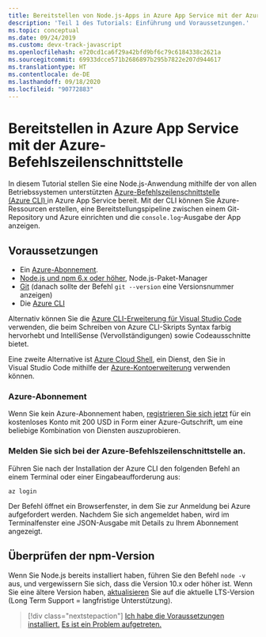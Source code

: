 ```yaml
---
title: Bereitstellen von Node.js-Apps in Azure App Service mit der Azure-Befehlszeilenschnittstelle
description: 'Teil 1 des Tutorials: Einführung und Voraussetzungen.'
ms.topic: conceptual
ms.date: 09/24/2019
ms.custom: devx-track-javascript
ms.openlocfilehash: e720cd1ca6f29a42bfd9bf6c79c6184338c2621a
ms.sourcegitcommit: 69933dcce571b2686897b295b7822e207d944617
ms.translationtype: HT
ms.contentlocale: de-DE
ms.lasthandoff: 09/18/2020
ms.locfileid: "90772883"
---
```

# <a name="deploy-to-azure-app-service-using-the-azure-cli"></a>Bereitstellen in Azure App Service mit der Azure-Befehlszeilenschnittstelle

In diesem Tutorial stellen Sie eine Node.js-Anwendung mithilfe der von allen Betriebssystemen unterstützten [Azure-Befehlszeilenschnittstelle (Azure CLI) ](/cli/azure/overview?view=azure-cli-latest) in Azure App Service bereit. Mit der CLI können Sie Azure-Ressourcen erstellen, eine Bereitstellungspipeline zwischen einem Git-Repository und Azure einrichten und die `console.log`-Ausgabe der App anzeigen.

## <a name="prerequisites"></a>Voraussetzungen

- Ein [Azure-Abonnement](#azure-subscription).
- [Node.js und npm 6.x oder höher](https://nodejs.org/en/download), Node.js-Paket-Manager
- [Git](https://git-scm.com/downloads) (danach sollte der Befehl `git --version` eine Versionsnummer anzeigen)
- Die [Azure CLI](/cli/azure/install-azure-cli)

Alternativ können Sie die [Azure CLI-Erweiterung für Visual Studio Code](https://marketplace.visualstudio.com/items?itemName=ms-vscode.azurecli) verwenden, die beim Schreiben von Azure CLI-Skripts Syntax farbig hervorhebt und IntelliSense (Vervollständigungen) sowie Codeausschnitte bietet.

Eine zweite Alternative ist [Azure Cloud Shell](/azure/cloud-shell/overview), ein Dienst, den Sie in Visual Studio Code mithilfe der [Azure-Kontoerweiterung](https://marketplace.visualstudio.com/items?itemName=ms-vscode.azure-account) verwenden können.

### <a name="azure-subscription"></a>Azure-Abonnement

Wenn Sie kein Azure-Abonnement haben, [registrieren Sie sich jetzt](https://azure.microsoft.com/free/?utm_source=campaign&utm_campaign=vscode-tutorial-node-git&mktingSource=vscode-tutorial-node-git) für ein kostenloses Konto mit 200 USD in Form einer Azure-Gutschrift, um eine beliebige Kombination von Diensten auszuprobieren.

### <a name="sign-in-to-the-azure-cli"></a>Melden Sie sich bei der Azure-Befehlszeilenschnittstelle an.

Führen Sie nach der Installation der Azure CLI den folgenden Befehl an einem Terminal oder einer Eingabeaufforderung aus:

```azurecli
az login
```

Der Befehl öffnet ein Browserfenster, in dem Sie zur Anmeldung bei Azure aufgefordert werden. Nachdem Sie sich angemeldet haben, wird im Terminalfenster eine JSON-Ausgabe mit Details zu Ihrem Abonnement angezeigt.

## <a name="check-npm-version"></a>Überprüfen der npm-Version

Wenn Sie Node.js bereits installiert haben, führen Sie den Befehl `node -v` aus, und vergewissern Sie sich, dass die Version 10.x oder höher ist. Wenn Sie eine ältere Version haben, [aktualisieren](https://nodejs.org/en/download/) Sie auf die aktuelle LTS-Version (Long Term Support = langfristige Unterstützung).

> [!div class="nextstepaction"]
> [Ich habe die Voraussetzungen installiert.](tutorial-vscode-azure-cli-node-02.md) [Es ist ein Problem aufgetreten.](https://www.research.net/r/PWZWZ52?tutorial=node-deployment&step=getting-started)